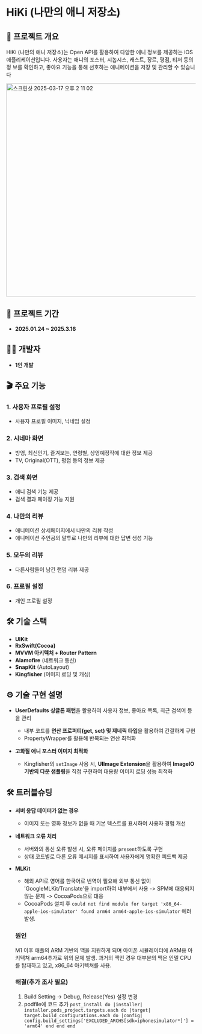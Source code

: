 # HiKi (나만의 애니 저장소)


## 📌 프로젝트 개요
HiKi (나만의 애니 저장소)는 Open API를 활용하여 다양한 애니 정보를 제공하는 iOS
애플리케이션입니다. 사용자는 애니의 포스터, 시놉시스, 캐스트, 장르, 평점, 티저 등의 정
보를 확인하고, 좋아요 기능을 통해 선호하는 애니메이션을 저장 및 관리할 수 있습니다

<img width="566" alt="스크린샷 2025-03-17 오후 2 11 02" src="https://github.com/user-attachments/assets/2c17cf3a-e112-4cae-9fe3-85518b470724" />


## 📅 프로젝트 기간
- **2025.01.24 ~ 2025.3.16**

## 👨‍💻 개발자
- **1인 개발**

## 🎬 주요 기능
### 1. 사용자 프로필 설정
- 사용자 프로필 이미지, 닉네임 설정

### 2. 시네마 화면
- 방영, 최신인기, 즐겨보는, 연령별, 상영예정작에 대한 정보 제공
- TV, Original(OTT), 평점 등의 정보 제공

### 3. 검색 화면
- 애니 검색 기능 제공
- 검색 결과 페이징 기능 지원

### 4. 나만의 리뷰
- 애니메이션 상세페이지에서 나만의 리뷰 작성
-  애니메이션 주인공의 말투로 나만의 리뷰에 대한 답변 생성 기능

### 5. 모두의 리뷰
- 다른사람들이 남긴 랜덤 리뷰 제공

### 6. 프로필 설정
- 개인 프로필 설정

## 🛠 기술 스택
- **UIKit**
- **RxSwift(Cocoa)**
- **MVVM 아키텍처 + Router Pattern**
- **Alamofire** (네트워크 통신)
- **SnapKit** (AutoLayout)
- **Kingfisher** (이미지 로딩 및 캐싱)

## ⚙️ 기술 구현 설명
- **UserDefaults 싱글톤 패턴**을 활용하여 사용자 정보, 좋아요 목록, 최근 검색어 등을 관리
  - 내부 코드를 **연산 프로퍼티(get, set) 및 제네릭 타입**을 활용하여 간결하게 구현
  - PropertyWrapper를 활용해 반복되는 연산 최적화
 
- **고화질 애니 포스터 이미지 최적화**
  - Kingfisher의 `setImage` 사용 시, **UIImage Extension**을 활용하여 **ImageIO 기반의 다운 샘플링**을 직접 구현하여 대용량 이미지 로딩 성능 최적화


## 🛠 트러블슈팅
- **서버 응답 데이터가 없는 경우**
  - 이미지 또는 영화 정보가 없을 때 기본 텍스트를 표시하여 사용자 경험 개선
- **네트워크 오류 처리**
  - 서버와의 통신 오류 발생 시, 오류 페이지를 `present`하도록 구현
  - 상태 코드별로 다른 오류 메시지를 표시하여 사용자에게 명확한 피드백 제공
    
- **MLKit**
  - 해외 API로 영어를 한국어로 번역이 필요해 외부 통신 없이 'GoogleMLKit/Translate'을 import하여 내부에서 사용 -> SPM에 대응되지 않는 문제 -> CocoaPods으로 대응
  - CocoaPods 설치 후 `could not find module for target 'x86_64-apple-ios-simulator' found arm64 arm64-apple-ios-simulator` 에러 발생.
  ### 원인
   M1 이후 애플의 ARM 기반의 맥을 지원하게 되며 아이폰 시뮬레이터에 ARM용 아키텍쳐 arm64추가로 위의 문제 발생. 과거의 맥인 경우 대부분의 맥은 인텔 CPU를 탑재하고 있고, x86_64 아키텍쳐를 사용.
  ### 해결(추가 조사 필요)
  1. Build Setting -> Debug, Release(Yes) 설정 변경
  2. podfile에 코드 추가
     `post_install do |installer|
  installer.pods_project.targets.each do |target|
    target.build_configurations.each do |config|
      config.build_settings['EXCLUDED_ARCHS[sdk=iphonesimulator*]'] = 'arm64'
    end
  end
end
`


